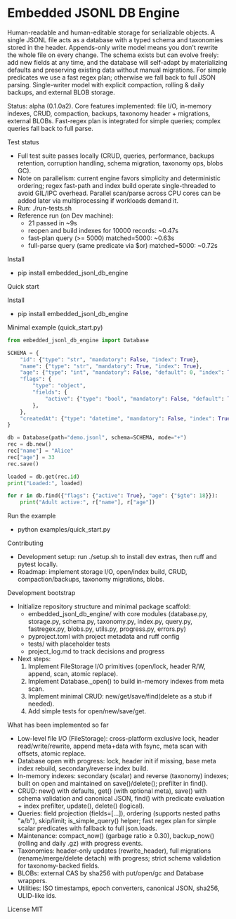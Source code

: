 # Embedded JSONL DB Engine

Human-readable and human-editable storage for serializable objects. A single JSONL file acts as a database with a typed schema and taxonomies stored in the header. Appends-only write model means you don't rewrite the whole file on every change. The schema exists but can evolve freely: add new fields at any time, and the database will self-adapt by materializing defaults and preserving existing data without manual migrations. For simple predicates we use a fast regex plan; otherwise we fall back to full JSON parsing. Single-writer model with explicit compaction, rolling & daily backups, and external BLOB storage.

Status: alpha (0.1.0a2). Core features implemented: file I/O, in-memory indexes, CRUD, compaction, backups, taxonomy header + migrations, external BLOBs. Fast-regex plan is integrated for simple queries; complex queries fall back to full parse.

Test status
- Full test suite passes locally (CRUD, queries, performance, backups retention, corruption handling, schema migration, taxonomy ops, blobs GC).
- Note on parallelism: current engine favors simplicity and deterministic ordering; regex fast-path and index build operate single-threaded to avoid GIL/IPC overhead. Parallel scan/parse across CPU cores can be added later via multiprocessing if workloads demand it.
- Run: ./run-tests.sh
- Reference run (on Dev machine):
  - 21 passed in ~9s
  - reopen and build indexes for 10000 records: ~0.47s
  - fast-plan query (>= 5000) matched=5000: ~0.63s
  - full-parse query (same predicate via $or) matched=5000: ~0.72s

Install
- pip install embedded_jsonl_db_engine


Quick start

Install
- pip install embedded_jsonl_db_engine

Minimal example (quick_start.py)
```python
from embedded_jsonl_db_engine import Database

SCHEMA = {
    "id": {"type": "str", "mandatory": False, "index": True},
    "name": {"type": "str", "mandatory": True, "index": True},
    "age": {"type": "int", "mandatory": False, "default": 0, "index": True},
    "flags": {
        "type": "object",
        "fields": {
            "active": {"type": "bool", "mandatory": False, "default": True, "index": True},
        },
    },
    "createdAt": {"type": "datetime", "mandatory": False, "index": True},
}

db = Database(path="demo.jsonl", schema=SCHEMA, mode="+")
rec = db.new()
rec["name"] = "Alice"
rec["age"] = 33
rec.save()

loaded = db.get(rec.id)
print("Loaded:", loaded)

for r in db.find({"flags": {"active": True}, "age": {"$gte": 18}}):
    print("Adult active:", r["name"], r["age"])
```

Run the example
- python examples/quick_start.py

Contributing
- Development setup: run ./setup.sh to install dev extras, then ruff and pytest locally.
- Roadmap: implement storage I/O, open/index build, CRUD, compaction/backups, taxonomy migrations, blobs.

Development bootstrap
- Initialize repository structure and minimal package scaffold:
  - embedded_jsonl_db_engine/ with core modules (database.py, storage.py, schema.py, taxonomy.py, index.py, query.py, fastregex.py, blobs.py, utils.py, progress.py, errors.py)
  - pyproject.toml with project metadata and ruff config
  - tests/ with placeholder tests
  - project_log.md to track decisions and progress
- Next steps:
  1) Implement FileStorage I/O primitives (open/lock, header R/W, append, scan, atomic replace).
  2) Implement Database._open() to build in-memory indexes from meta scan.
  3) Implement minimal CRUD: new/get/save/find(delete as a stub if needed).
  4) Add simple tests for open/new/save/get.

What has been implemented so far
- Low-level file I/O (FileStorage): cross-platform exclusive lock, header read/write/rewrite, append meta+data with fsync, meta scan with offsets, atomic replace.
- Database open with progress: lock, header init if missing, base meta index rebuild, secondary/reverse index build.
- In-memory indexes: secondary (scalar) and reverse (taxonomy) indexes; built on open and maintained on save()/delete(); prefilter in find().
- CRUD: new() with defaults, get() (with optional meta), save() with schema validation and canonical JSON, find() with predicate evaluation + index prefilter, update(), delete() (logical).
- Queries: field projection (fields=[...]), ordering (supports nested paths "a/b"), skip/limit; is_simple_query() helper; fast regex plan for simple scalar predicates with fallback to full json.loads.
- Maintenance: compact_now() (garbage ratio ≥ 0.30), backup_now() (rolling and daily .gz) with progress events.
- Taxonomies: header-only updates (rewrite_header), full migrations (rename/merge/delete detach) with progress; strict schema validation for taxonomy-backed fields.
- BLOBs: external CAS by sha256 with put/open/gc and Database wrappers.
- Utilities: ISO timestamps, epoch converters, canonical JSON, sha256, ULID-like ids.

License
MIT
